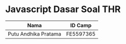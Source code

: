 # Javascript Dasar Soal THR

| Nama                 | ID Camp    |
|----------------------|------------|
| Putu Andhika Pratama | FE5597365  |
